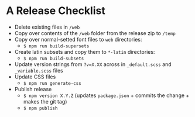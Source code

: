 # A Release Checklist

- Delete existing files in `/web`
- Copy over contents of the `/web` folder from the release zip to `/temp`
- Copy over normal-setted font files to `web` directories:
  - `$ npm run build-supersets`
- Create latin subsets and copy them to `*-latin` directories:
  - `$ npm run build-subsets`
- Update version strings from `?v=X.XX` across in `_default.scss` and `_variable.scss` files
- Update CSS files
  - `$ npm run generate-css`
- Publish release
  - `$ npm version X.Y.Z` (updates `package.json` + commits the change + makes the git tag)
  - `$ npm publish`
